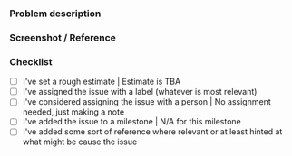 ### Problem description



### Screenshot / Reference 



### Checklist
- [ ] I've set a rough estimate | Estimate is TBA
- [ ] I've assigned the issue with a label (whatever is most relevant)
- [ ] I've considered assigning the issue with a person | No assignment needed, just making a note
- [ ] I've added the issue to a milestone | N/A for this milestone
- [ ] I've added some sort of reference where relevant or at least hinted at what might be cause the issue